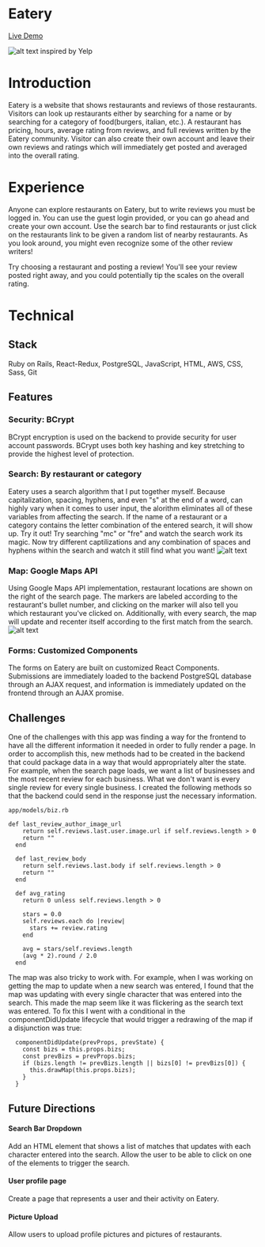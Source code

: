# Eatery
[Live Demo](http://eatery-dn.herokuapp.com)

![alt text](https://user-images.githubusercontent.com/30483700/33053900-209deba0-ce44-11e7-98e0-ff434e95284e.png)
inspired by Yelp

# Introduction
Eatery is a website that shows restaurants and reviews of those restaurants. Visitors can look up restaurants either by searching for a name or by searching for a category of food(burgers, italian, etc.). A restaurant has pricing, hours, average rating from reviews, and full reviews written by the Eatery community. Visitor can also create their own account and leave their own reviews and ratings which will immediately get posted and averaged into the overall rating.

# Experience
Anyone can explore restaurants on Eatery, but to write reviews you must be logged in. You can use the guest login provided, or you can go ahead and create your own account. Use the search bar to find restaurants or just click on the restaurants link to be given a random list of nearby restaurants. As you look around, you might even recognize some of the other review writers!

Try choosing a restaurant and posting a review! You'll see your review posted right away, and you could potentially tip the scales on the overall rating.

# Technical

## Stack
Ruby on Rails, React-Redux, PostgreSQL, JavaScript, HTML, AWS, CSS, Sass, Git

## Features
### Security: BCrypt
BCrypt encryption is used on the backend to provide security for user account passwords. BCrypt uses both key hashing and key stretching to provide the highest level of protection.
### Search: By restaurant or category
Eatery uses a search algorithm that I put together myself. Because capitalization, spacing, hyphens, and even "s" at the end of a word, can highly vary when it comes to user input, the alorithm eliminates all of these variables from affecting the search. If the name of a restaurant or a category contains the letter combination of the entered search, it will show up. Try it out! Try searching "mc" or "fre" and watch the search work its magic. Now try different captilizations and any combination of spaces and hyphens within the search and watch it still find what you want!
![alt text](https://user-images.githubusercontent.com/30483700/33055700-16c2cdde-ce4f-11e7-95ce-aefc8140ed26.png)
### Map: Google Maps API
Using Google Maps API implementation, restaurant locations are shown on the right of the search page. The markers are labeled according to the restaurant's bullet number, and clicking on the marker will also tell you which restaurant you've clicked on. 
Additionally, with every search, the map will update and recenter itself according to the first match from the search.
![alt text](https://user-images.githubusercontent.com/30483700/33055704-249e5bbc-ce4f-11e7-9097-912c30fc0700.png)

### Forms: Customized Components
The forms on Eatery are built on customized React Components. Submissions are immediately loaded to the backend PostgreSQL database through an AJAX request, and information is immediately updated on the frontend through an AJAX promise. 

## Challenges
One of the challenges with this app was finding a way for the frontend to have all the different information it needed in order to fully render a page. In order to accomplish this, new methods had to be created in the backend that could package data in a way that would appropriately alter the state. For example, when the search page loads, we want a list of businesses and the most recent review for each business. What we don't want is every single review for every single business. I created the following methods so that the backend could send in the response just the necessary information.
```
app/models/biz.rb

def last_review_author_image_url
    return self.reviews.last.user.image.url if self.reviews.length > 0
    return ""
  end

  def last_review_body
    return self.reviews.last.body if self.reviews.length > 0
    return ""
  end

  def avg_rating
    return 0 unless self.reviews.length > 0

    stars = 0.0
    self.reviews.each do |review|
      stars += review.rating
    end

    avg = stars/self.reviews.length
    (avg * 2).round / 2.0
  end
```
The map was also tricky to work with. For example, when I was working on getting the map to update when a new search was entered, I found that the map was updating with every single character that was entered into the search. This made the map seem like it was flickering as the search text was entered. To fix this I went with a conditional in the componentDidUpdate lifecycle that would trigger a redrawing of the map if a disjunction was true:

```
  componentDidUpdate(prevProps, prevState) {
    const bizs = this.props.bizs;
    const prevBizs = prevProps.bizs;
    if (bizs.length != prevBizs.length || bizs[0] != prevBizs[0]) {
      this.drawMap(this.props.bizs);
    }
  }
  ```
## Future Directions
#### Search Bar Dropdown
Add an HTML element that shows a list of matches that updates with each character entered into the search. Allow the user to be able to click on one of the elements to trigger the search.
#### User profile page
Create a page that represents a user and their activity on Eatery.
#### Picture Upload
Allow users to upload profile pictures and pictures of restaurants.
